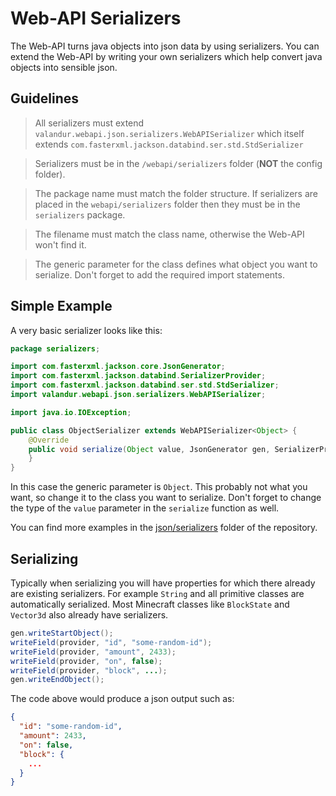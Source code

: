 # Web-API Serializers
The Web-API turns java objects into json data by using serializers. You can extend the Web-API
by writing your own serializers which help convert java objects into sensible json.

## Guidelines
> All serializers must extend `valandur.webapi.json.serializers.WebAPISerializer`
which itself extends `com.fasterxml.jackson.databind.ser.std.StdSerializer`

> Serializers must be in the `/webapi/serializers` folder (**NOT** the config folder).

> The package name must match the folder structure. If serializers are placed in the 
`webapi/serializers` folder then they must be in the `serializers` package.

> The filename must match the class name, otherwise the Web-API won't find it.

> The generic parameter for the class defines what object you want to serialize. 
Don't forget to add the required import statements.

## Simple Example
A very basic serializer looks like this:

```java
package serializers;

import com.fasterxml.jackson.core.JsonGenerator;
import com.fasterxml.jackson.databind.SerializerProvider;
import com.fasterxml.jackson.databind.ser.std.StdSerializer;
import valandur.webapi.json.serializers.WebAPISerializer;

import java.io.IOException;

public class ObjectSerializer extends WebAPISerializer<Object> {
    @Override
    public void serialize(Object value, JsonGenerator gen, SerializerProvider provider) throws IOException {
    }
}
```

In this case the generic parameter is `Object`. This probably not what you want, so change it 
to the class you want to serialize. Don't forget to change the type of the `value` parameter 
in the `serialize` function as well.

You can find more examples in the [json/serializers](https://github.com/Valandur/Web-API/tree/master/src/main/java/valandur/webapi/json/serializers)
folder of the repository.

## Serializing
Typically when serializing you will have properties for which there already are existing serializers.
For example `String` and all primitive classes are automatically serialized. Most Minecraft 
classes like `BlockState` and `Vector3d` also already have serializers.
```java
gen.writeStartObject();
writeField(provider, "id", "some-random-id");
writeField(provider, "amount", 2433);
writeField(provider, "on", false);
writeField(provider, "block", ...);
gen.writeEndObject();
```
The code above would produce a json output such as:
```json
{
  "id": "some-random-id",
  "amount": 2433,
  "on": false,
  "block": {
    ...
  }
}
```
